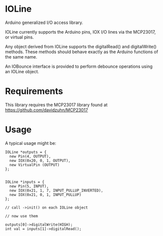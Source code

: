 IOLine
======

Arduino generalized I/O access library.  

IOLine currently supports the Arduino pins, IOX I/O lines via the MCP23017,
or virtual pins.

Any object derived from IOLine supports the digitalRead() and
digitalWrite() methods.  These methods should behave exactly as the Arduino
functions of the same name.

An IOBounce interface is provided to perform debounce operations using an
IOLine object.


Requirements
============

This library requires the MCP23017 library found at https://github.com/davidzuhn/MCP23017


Usage
=====

A typical usage might be:

    IOLine *outputs = {
      new Pin(4, OUTPUT),
      new IOX(0x20, 0, 1, OUTPUT),
      new VirtualPin (OUTPUT)
    };


    IOLine *inputs = {
      new Pin(5, INPUT),
      new IOX(0x21, 1, 7, INPUT_PULLUP_INVERTED),
      new IOX(0x21, 0, 1, INPUT_PULLUP)
    };

    // call ->init() on each IOLine object

    // now use them

    outputs[0]->digitalWrite(HIGH);
    int val = inputs[1]->digitalRead();

